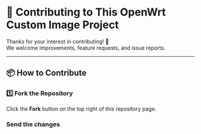 # 🤝 Contributing to This OpenWrt Custom Image Project

Thanks for your interest in contributing! 🎉  
We welcome improvements, feature requests, and issue reports.

---

## 📦 How to Contribute

### 1️⃣ Fork the Repository
Click the **Fork** button on the top right of this repository page.

### Send the changes
